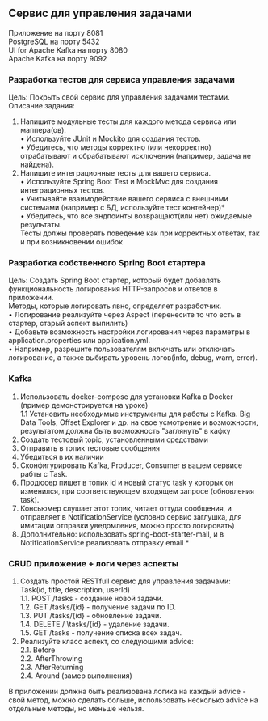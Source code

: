 ## Сервис для управления задачами  

Приложение на порту 8081  
PostgreSQL на порту 5432  
UI for Apache Kafka на порту 8080  
Apache Kafka на порту 9092  

### Разработка тестов для сервиса управления задачами  
Цель: Покрыть свой сервис для управления задачами тестами.  
Описание задания:  
1) Напишите модульные тесты для каждого метода сервиса или маппера(ов).  
• Используйте JUnit и Mockito для создания тестов.  
• Убедитесь, что методы корректно (или некорректно) отрабатывают и обрабатывают исключения (например, задача не найдена).  
2) Напишите интеграционные тесты для вашего сервиса.  
• Используйте Spring Boot Test и MockMvc для создания интеграционных тестов.  
• Учитывайте взаимодействие вашего сервиса с внешними системами (например с БД, используйте тест контейнер)*  
• Убедитесь, что все эндпоинты возвращают(или нет) ожидаемые результаты.  
Тесты должы проверять поведение как при корректных ответах, так и при возникновении ошибок  
  
  
### Разработка собственного Spring Boot стартера  

Цель: Создать Spring Boot стартер, который будет добавлять функциональность логирования HTTP-запросов
и ответов в приложении.  
Методы, которые логировать явно, определяет разработчик.  
• Логирование реализуйте через Aspect (перенесите то что есть в стартер, старый аспект выпилить)  
• Добавьте возможность настройки логирования через параметры в application.properties или application.yml.  
• Например, разрешите пользователям включать или отключать логирование, 
а также выбирать уровень логов(info, debug, warn, error).  


### Kafka

1. Использовать docker-compose для установки Kafka в Docker (пример демонстрируется на уроке)  
   1.1 Установить необходимые инструменты для работы с Kafka. Big Data Tools, Offset Explorer и др.
   на свое усмотрение и возможности, результатом должна быть возможность "заглянуть" в кафку
2. Создать тестовый topic, установленными средствами
3. Отправить в топик тестовые сообщения
4. Убедиться в их наличии
5. Сконфигурировать Kafka, Producer, Consumer в вашем сервисе рабты с Task.
6. Продюсер пишет в топик id и новый статус task у которых он изменился,
   при соответствующем входящем запросе (обновления task).
7. Консьюмер слушает этот топик, читает оттуда сообщения, и отправляет в NotificationService
   (условно сервис заглушка, для имитации отправки уведомления, можно просто логировать)
8. Дополнительно: использовать spring-boot-starter-mail, и в NotificationService реализовать отправку email *
 
### CRUD приложение + логи через аспекты  
1. Создать простой RESTfull сервис для управления задачами:  
Task(id, title, description, userId)  
1.1. POST /tasks - создание новой задачи.  
1.2. GET /tasks/{id} - получение задачи по ID.  
1.3. PUT /tasks/{id} - обновление задачи.  
1.4. DELETE / \tasks/{id} - удаление задачи.  
1.5. GET /tasks - получение списка всех задач.  
2. Реализуйте класс аспект, со следующими advice:  
2.1. Before  
2.2. AfterThrowing  
2.3. AfterReturning  
2.4. Around (замер выполнения)  
  
В приложении должна быть реализована логика на каждый advice - свой метод, можно сделать больше,
использовать несколько advice на отдельные методы, но меньше нельзя.




